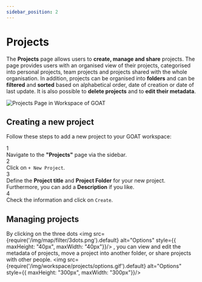 ```yaml
---
sidebar_position: 2
---
```


# Projects

The **Projects** page allows users to **create, manage and share** projects. The page provides users with an organised view of their projects, categorised into personal projects, team projects and projects shared with the whole organisation. In addition, projects can be organised into **folders** and can be **filtered** and **sorted** based on alphabetical order, date of creation or date of last update. It is also possible to **delete projects** and to **edit their metadata**. 

<div style={{ display: 'flex', flexDirection: 'column', alignItems: 'center'}}>
  <img src={require('/img/workspace/projects/projects_general.png').default} alt="Projects Page in Workspace of GOAT" style={{ maxHeight: "auto", maxWidth: "auto", objectFit: "cover"}}/>

</div> 


## Creating a new project
Follow these steps to add a new project to your GOAT workspace:

<div class="step">
  <div class="step-number">1</div>
  <div class="content">Navigate to the <b>"Projects"</b> page via the sidebar.</div>
</div>

<div class="step">
  <div class="step-number">2</div>
  <div class="content">Click on <code>+ New Project</code>. </div>
</div>

<div class="step">
  <div class="step-number">3</div>
  <div class="content">Define the <b>Project title</b> and <b>Project Folder</b> for your new project. Furthermore, you can add a <b>Description</b> if you like. </div>
</div>

<div class="step">
  <div class="step-number">4</div>
  <div class="content">Check the information and click on <code>Create</code>.</div>
</div>


## Managing projects
By clicking on the three dots <img src={require('/img/map/filter/3dots.png').default} alt="Options" style={{ maxHeight: "40px", maxWidth: "40px"}}/> , you can view and edit the metadata of projects, move a project into another folder, or share projects with other people.
<img src={require('/img/workspace/projects/options.gif').default} alt="Options" style={{ maxHeight: "300px", maxWidth: "300px"}}/>
